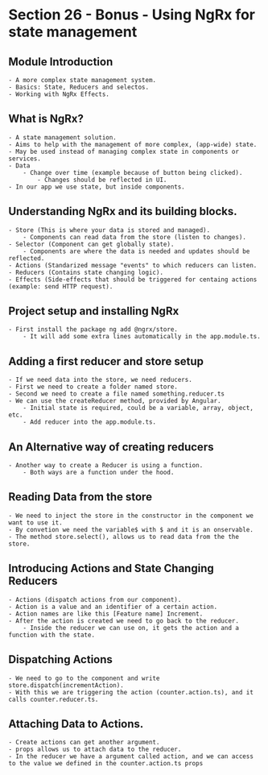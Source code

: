 # Section 26 - Bonus - Using NgRx for state management

## Module Introduction

    - A more complex state management system.
    - Basics: State, Reducers and selectos.
    - Working with NgRx Effects.

## What is NgRx?
    
    - A state management solution.
    - Aims to help with the management of more complex, (app-wide) state.
    - May be used instead of managing complex state in components or services.
    - Data
        - Change over time (example because of button being clicked).
            - Changes should be reflected in UI.
    - In our app we use state, but inside components.

## Understanding NgRx and its building blocks.
    
    - Store (This is where your data is stored and managed).
        - Components can read data from the store (listen to changes).
    - Selector (Component can get globally state).
        - Components are where the data is needed and updates should be reflected.
    - Actions (Standarized message "events" to which reducers can listen.
    - Reducers (Contains state changing logic).
    - Effects (Side-effects that should be triggered for centaing actions (example: send HTTP request).

## Project setup and installing NgRx

    - First install the package ng add @ngrx/store.
        - It will add some extra lines automatically in the app.module.ts.

## Adding a first reducer and store setup

    - If we need data into the store, we need reducers.
    - First we need to create a folder named store.
    - Second we need to create a file named something.reducer.ts
    - We can use the createReducer method, provided by Angular.
        - Initial state is required, could be a variable, array, object, etc.
        - Add reducer into the app.module.ts.

## An Alternative way of creating reducers

    - Another way to create a Reducer is using a function.
        - Both ways are a function under the hood.

## Reading Data from the store

    - We need to inject the store in the constructor in the component we want to use it.
    - By convetion we need the variable$ with $ and it is an onservable.
    - The method store.select(), allows us to read data from the the store.

## Introducing Actions and State Changing Reducers
    
    - Actions (dispatch actions from our component).
    - Action is a value and an identifier of a certain action.
    - Action names are like this [Feature name] Increment.
    - After the action is created we need to go back to the reducer.
        - Inside the reducer we can use on, it gets the action and a function with the state.
    
## Dispatching Actions
    
    - We need to go to the component and write store.dispatch(incrementAction).
    - With this we are triggering the action (counter.action.ts), and it calls counter.reducer.ts.

## Attaching Data to Actions.

    - Create actions can get another argument.
    - props allows us to attach data to the reducer.
    - In the reducer we have a argument called action, and we can access to the value we defined in the counter.action.ts props
